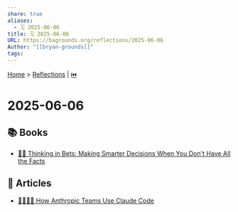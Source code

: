 ```yaml
---
share: true
aliases:
  - 🗓️ 2025-06-06
title: 🗓️ 2025-06-06
URL: https://bagrounds.org/reflections/2025-06-06
Author: "[[bryan-grounds]]"
tags: 
---
```

[Home](../index.md) > [Reflections](./index.md) | [⏮️](./2025-06-05.md)  
# 2025-06-06  
## 📚 Books  
- [🎲🤔 Thinking in Bets: Making Smarter Decisions When You Don't Have All the Facts](../books/thinking-in-bets-making-smarter-decisions-when-you-dont-have-all-the-facts.md)  
  
## 📄 Articles  
- [🧑‍💻🤖🤝 How Anthropic Teams Use Claude Code](../articles/how-anthropic-teams-use-claude-code.md)